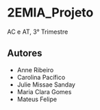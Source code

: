 # 2EMIA_Projeto
AC e AT, 3° Trimestre 
## Autores
- Anne Ribeiro 
- Carolina Pacífico
- Julie Missae Sanday
- Maria Clara Gomes
- Mateus Felipe 
